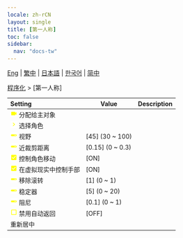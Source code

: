 ```yaml
---
locale: zh-rCN
layout: single
title: [第一人称]
toc: false
sidebar:
  nav: "docs-tw"
---
```

[Eng](/dancexr/menu/2025.4/motion/first_person) | [繁中](/tw/dancexr/menu/2025.4/motion/first_person) | [日本語](/jp/dancexr/menu/2025.4/motion/first_person) | [한국어](/kr/dancexr/menu/2025.4/motion/first_person) | [简中](/zh/dancexr/menu/2025.4/motion/first_person)

[程序化](../menu#程序化) > [第一人称]



| Setting | Value | Description |
| :--- | --- | :--- |
|<nobr> ![videocam icon](/images/icon/ic_videocam.png)  分配给主对象</nobr>|| 
|<nobr> ![chevron icon](/images/icon/ic_chevron.png)  选择角色</nobr>|  |  |
|<nobr> ![slider icon](/images/icon/ic_slider.png)  视野</nobr>| [45] (30 ~ 100) | 
|<nobr> ![slider icon](/images/icon/ic_slider.png)  近裁剪距离</nobr>| [0.15] (0 ~ 0.3) | 
|<nobr> ![check_on icon](/images/icon/ic_check_on.png)  控制角色移动</nobr>| [ON] | 
|<nobr> ![check_on icon](/images/icon/ic_check_on.png)  在虚拟现实中控制手部</nobr>| [ON] | 
|<nobr> ![slider icon](/images/icon/ic_slider.png)  移除滚转</nobr>| [1] (0 ~ 1) | 
|<nobr> ![slider icon](/images/icon/ic_slider.png)  稳定器</nobr>| [5] (0 ~ 20) | 
|<nobr> ![slider icon](/images/icon/ic_slider.png)  阻尼</nobr>| [0.1] (0 ~ 1) | 
|<nobr> ![check_off icon](/images/icon/ic_check_off.png)  禁用自动返回</nobr>| [OFF] | 
|<nobr> 重新居中</nobr>|| 
